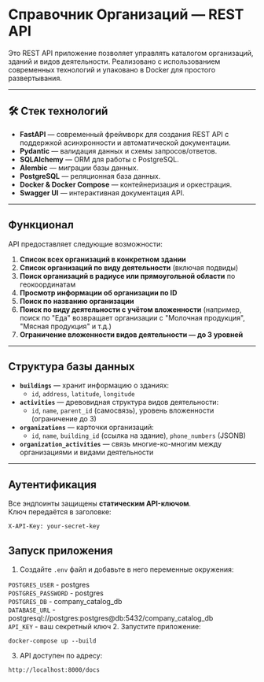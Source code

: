 # Справочник Организаций — REST API

Это REST API приложение позволяет управлять каталогом организаций, зданий и видов деятельности. Реализовано с использованием современных технологий и упаковано в Docker для простого развертывания.

---

## 🛠 Стек технологий

- **FastAPI** — современный фреймворк для создания REST API с поддержкой асинхронности и автоматической документации.
- **Pydantic** — валидация данных и схемы запросов/ответов.
- **SQLAlchemy** — ORM для работы с PostgreSQL.
- **Alembic** — миграции базы данных.
- **PostgreSQL** — реляционная база данных.
- **Docker & Docker Compose** — контейнеризация и оркестрация.
- **Swagger UI** — интерактивная документация API.

---

## Функционал

API предоставляет следующие возможности:

1. **Список всех организаций в конкретном здании**
2. **Список организаций по виду деятельности** (включая подвиды)
3. **Поиск организаций в радиусе или прямоугольной области** по геокоординатам
4. **Просмотр информации об организации по ID**
5. **Поиск по названию организации**
6. **Поиск по виду деятельности с учётом вложенности** (например, поиск по "Еда" возвращает организации с "Молочная продукция", "Мясная продукция" и т.д.)
7. **Ограничение вложенности видов деятельности — до 3 уровней**

---

## Структура базы данных

- **`buildings`** — хранит информацию о зданиях:
  - `id`, `address`, `latitude`, `longitude`
- **`activities`** — древовидная структура видов деятельности:
  - `id`, `name`, `parent_id` (самосвязь), уровень вложенности (ограничение до 3)
- **`organizations`** — карточки организаций:
  - `id`, `name`, `building_id` (ссылка на здание), `phone_numbers` (JSONB)
- **`organization_activities`** — связь многие-ко-многим между организациями и видами деятельности

---

## Аутентификация

Все эндпоинты защищены **статическим API-ключом**.  
Ключ передаётся в заголовке:
```http
X-API-Key: your-secret-key
```

## Запуск приложения

1. Создайте ```.env``` файл и добавьте в него переменные окружения:

```POSTGRES_USER``` - postgres  
```POSTGRES_PASSWORD```  - postgres  
```POSTGRES_DB``` - company_catalog_db  
```DATABASE_URL``` - postgresql://postgres:postgres@db:5432/company_catalog_db  
```API_KEY``` - ваш секретный ключ
2. Запустите приложение:
```
docker-compose up --build
```
3. API доступен по адресу:
```commandline
http://localhost:8000/docs
```


